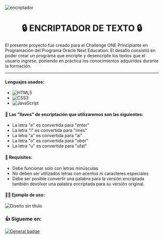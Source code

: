 ![encriptador](https://user-images.githubusercontent.com/120345763/226158844-bbd15e30-9b80-4bcc-9ea2-e272e6bab7a9.PNG)

<h1 align="center"> 🔒 ENCRIPTADOR DE TEXTO 🔒</h1>

El presente proyecto fue creado para el Challenge ONE Principiante en Programación del Programa Oracle Next Education. El desafío consistió en poder crear un programa que encripte y desencripte los textos que el usuario ingrese, poniendo en práctica los conocimientos adquiridos durante la formación.

---  
#### Lenguajes usados:
* ![HTML5](https://img.shields.io/badge/html5-%23E34F26.svg?style=for-the-badge&logo=html5&logoColor=white)
* ![CSS3](https://img.shields.io/badge/css3-%231572B6.svg?style=for-the-badge&logo=css3&logoColor=white)
* ![JavaScript](https://img.shields.io/badge/javascript-%23323330.svg?style=for-the-badge&logo=javascript&logoColor=%23F7DF1E)

#### 🔑 Las "llaves" de encriptación que utilizaremos son las siguientes:
- La letra "e" es convertida para "enter"
- La letra "i" es convertida para "imes"
- La letra "a" es convertida para "ai"
- La letra "o" es convertida para "ober"
- La letra "u" es convertida para "ufat"

#### 📝 Requisitos:
- Debe funcionar solo con letras minúsculas
- No deben ser utilizados letras con acentos ni caracteres especiales
- Debe ser posible convertir una palabra para la versión encriptada también devolver una palabra encriptada para su versión original.

#### 👨‍🏫 Ejemplo de uso:

![Diseño sin título](https://user-images.githubusercontent.com/120345763/226158801-8467e987-ad3c-4e0d-957d-63be8ba4078f.gif)

### 👍 Sigueme en:

[![General badge](https://img.shields.io/badge/LinkedIn-0077B5?style=for-the-badge&logo=linkedin&logoColor=white)](http://www.linkedin.com/in/abel-ibarra-solgorre)
